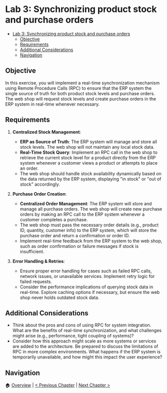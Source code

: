 # Lab 3: Synchronizing product stock and purchase orders

<!--toc:start-->

- [Lab 3: Synchronizing product stock and purchase orders](#lab-3-synchronizing-product-stock-and-purchase-orders)
  - [Objective](#objective)
  - [Requirements](#requirements)
  - [Additional Considerations](#additional-considerations)
  - [Navigation](#navigation)
  <!--toc:end-->

## Objective

In this exercise, you will implement a real-time synchronization mechanism
using Remote Procedure Calls (RPC) to ensure that the ERP system the single
source of truth for both product stock levels and purchase orders. The web shop
will request stock levels and create purchase orders in the ERP system in
real-time whenever necessary.

## Requirements

1. **Centralized Stock Management**:

   - **ERP as Source of Truth**: The ERP system will manage and store all stock
     levels. The web shop will not maintain any local stock data.
   - **Real-Time Stock Query**: Implement an RPC call in the web shop to
     retrieve the current stock level for a product directly from the ERP system
     whenever a customer views a product or attempts to place an order.
   - The web shop should handle stock availability dynamically based on the
     data returned by the ERP system, displaying "in stock" or "out of stock"
     accordingly.

2. **Purchase Order Creation**:

   - **Centralized Order Management**: The ERP system will store and manage all
     purchase orders. The web shop will create new purchase orders by making an
     RPC call to the ERP system whenever a customer completes a purchase.
   - The web shop must pass the necessary order details (e.g., product ID,
     quantity, customer info) to the ERP system, which will store the purchase
     order and return a confirmation or order ID.
   - Implement real-time feedback from the ERP system to the web shop, such as
     order confirmation or failure messages if stock is insufficient.

3. **Error Handling & Retries**:
   - Ensure proper error handling for cases such as failed RPC calls, network
     issues, or unavailable services. Implement retry logic for failed requests.
   - Consider the performance implications of querying stock data in real-time.
     Explore caching options if necessary, but ensure the web shop never holds
     outdated stock data.

## Additional Considerations

- Think about the pros and cons of using RPC for system integration. What are
  the benefits of real-time synchronization, and what challenges might arise
  (e.g., performance, tight coupling of systems)?
- Consider how this approach might scale as more systems or services are added
  to the architecture. Be prepared to discuss the limitations of RPC in more
  complex environments. What happens if the ERP system is temporarily
  unavailable, and how might this impact the user experience?

## Navigation

🏠 [Overview](../README.md) | [< Previous Chapter](./file-transfer.md) | [Next Chapter >](./complex-system-landscape.md)
